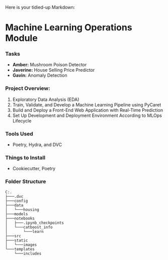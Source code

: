 Here is your tidied-up Markdown:

# Machine Learning Operations Module

### Tasks
- **Amber:** Mushroom Poison Detector
- **Javerine:** House Selling Price Predictor
- **Gavin:** Anomaly Detection

### Project Overview:
1. Exploratory Data Analysis (EDA)
2. Train, Validate, and Develop a Machine Learning Pipeline using PyCaret
3. Build and Deploy a Front-End Web Application with Real-Time Prediction
4. Set Up Development and Deployment Environment According to MLOps Lifecycle

### Tools Used
- Poetry, Hydra, and DVC

### Things to Install
- Cookiecutter, Poetry

### Folder Structure
```
C:.
├───.dvc
├───config
├───data
│   └───housing
├───models
├───notebooks
│   ├───.ipynb_checkpoints
│   └───catboost_info
│       └───learn
├───src
├───static
│   └───images
└───templates
    └───includes 
 ```
